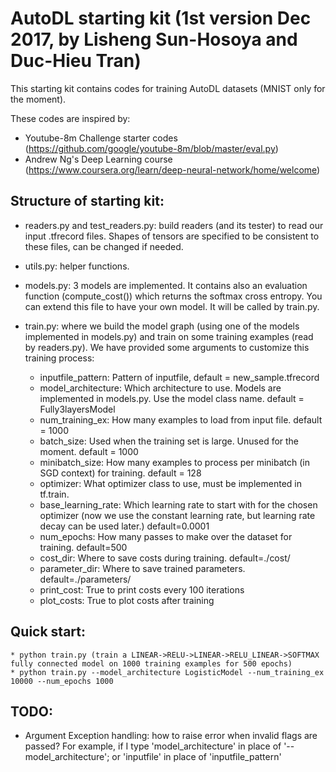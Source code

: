 # AutoDL starting kit (1st version Dec 2017, by Lisheng Sun-Hosoya and Duc-Hieu Tran)

This starting kit contains codes for training AutoDL datasets (MNIST only for the moment).

These codes are inspired by:
* Youtube-8m Challenge starter codes (https://github.com/google/youtube-8m/blob/master/eval.py)
* Andrew Ng's Deep Learning course (https://www.coursera.org/learn/deep-neural-network/home/welcome)

## Structure of starting kit:
* readers.py and test_readers.py: build readers (and its tester) to read our input .tfrecord files. Shapes of tensors are specified to be consistent to these files, can be changed if needed. 
* utils.py: helper functions.

* models.py: 3 models are implemented. It contains also an evaluation function (compute_cost()) which returns the softmax cross entropy. You can extend this file to have your own model. It will be called by train.py.

* train.py: where we build the model graph (using one of the models implemented in models.py) and train on some training examples (read by readers.py). We have provided some arguments to customize this training process:
	* inputfile_pattern: Pattern of inputfile, default = new_sample.tfrecord
	* model_architecture: Which architecture to use. Models are implemented in models.py. Use the model class name. default = Fully3layersModel
	* num_training_ex: How many examples to load from input file. default = 1000
	* batch_size: Used when the training set is large. Unused for the moment. default = 1000
	* minibatch_size: How many examples to process per minibatch (in SGD context) for training. default = 128
	* optimizer: What optimizer class to use, must be implemented in tf.train.
	* base_learning_rate: Which learning rate to start with for the chosen optimizer (now we use the constant learning rate, but learning rate decay can be used later.) default=0.0001
	* num_epochs: How many passes to make over the dataset for training. default=500
	* cost_dir: Where to save costs during training. default=./cost/
	* parameter_dir: Where to save trained parameters. default=./parameters/
	* print_cost: True to print costs every 100 iterations
	* plot_costs: True to plot costs after training

## Quick start:
	* python train.py (train a LINEAR->RELU->LINEAR->RELU_LINEAR->SOFTMAX fully connected model on 1000 training examples for 500 epochs)
	* python train.py --model_architecture LogisticModel --num_training_ex 10000 --num_epochs 1000
## TODO:
* Argument Exception handling: how to raise error when invalid flags are passed? For example, if I type 'model_architecture' in place of '--model_architecture'; or 'inputfile' in place of 'inputfile_pattern'


